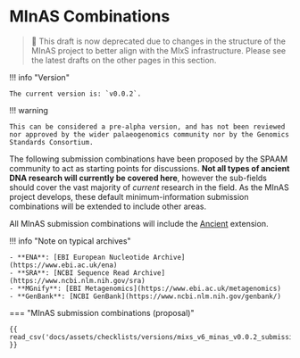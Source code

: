 # MInAS Combinations

<!-- UPDATE VERSION HERE ON EACH UPDATE -->

> 🛑 This draft is now deprecated due to changes in the structure of the MInAS project to better align with the MIxS infrastructure. Please see the latest drafts on the other pages in this section.

!!! info "Version"

    The current version is: `v0.0.2`.

!!! warning

    This can be considered a pre-alpha version, and has not been reviewed nor approved by the wider palaeogenomics community nor by the Genomics Standards Consortium.

The following submission combinations have been proposed by the SPAAM community to act as starting points for discussions. **Not all types of ancient DNA research will currently be covered here**, however the sub-fields should cover the vast majority of _current_ research in the field. As the MInAS project develops, these default minimum-information submission combinations will be extended to include other areas.

All MInAS submission combinations will include the [Ancient](ancient-extension.md) extension.

!!! info "Note on typical archives"

    - **ENA**: [EBI European Nucleotide Archive](https://www.ebi.ac.uk/ena)
    - **SRA**: [NCBI Sequence Read Archive](https://www.ncbi.nlm.nih.gov/sra)
    - **MGnify**: [EBI Metagenomics](https://www.ebi.ac.uk/metagenomics)
    - **GenBank**: [NCBI GenBank](https://www.ncbi.nlm.nih.gov/genbank/)

=== "MInAS submission combinations (proposal)"

    {{ read_csv('docs/assets/checklists/versions/mixs_v6_minas_v0.0.2_submission_packages.csv') }}
